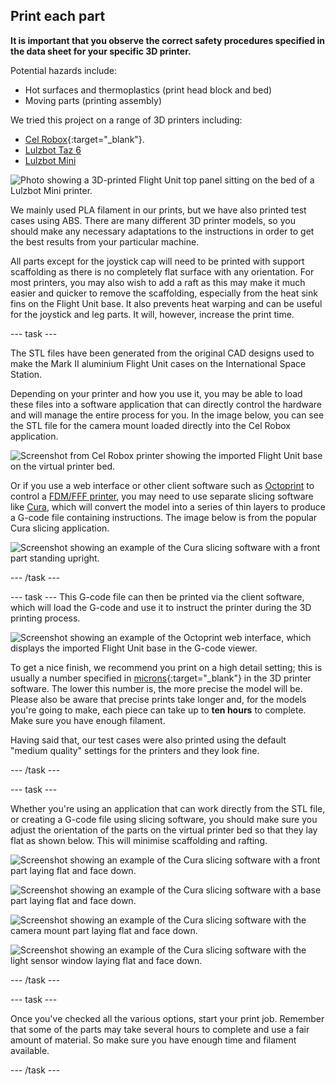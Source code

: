 ## Print each part

**It is important that you observe the correct safety procedures specified in the data sheet for your specific 3D printer.**

Potential hazards include:

- Hot surfaces and thermoplastics (print head block and bed)
- Moving parts (printing assembly)

We tried this project on a range of 3D printers including:

 - [Cel Robox](https://cel-uk.com/shop/roboxdual/){:target="_blank"}.
 - [Lulzbot Taz 6](https://www.lulzbot.com/store/printers/lulzbot-taz-6)
 - [Lulzbot Mini](https://www.lulzbot.com/store/printers/lulzbot-mini)

![Photo showing a 3D-printed Flight Unit top panel sitting on the bed of a Lulzbot Mini printer.](images/lulzbitmini.JPG)

We mainly used PLA filament in our prints, but we have also printed test cases using ABS.  There are many different 3D printer models, so you should make any necessary adaptations to the instructions in order to get the best results from your particular machine.  

All parts except for the joystick cap will need to be printed with support scaffolding as there is no completely flat surface with any orientation. For most printers, you may also wish to add a raft as this may make it much easier and quicker to remove the scaffolding, especially from the heat sink fins on the Flight Unit base. It also prevents heat warping and can be useful for the joystick and leg parts. It will, however, increase the print time. 

--- task ---

The STL files have been generated from the original CAD designs used to make the Mark II aluminium Flight Unit cases on the International Space Station. 

Depending on your printer and how you use it, you may be able to load these files into a software application that can directly control the hardware and will manage the entire process for you. In the image below, you can see the STL file for the camera mount loaded directly into the Cel Robox application.

![Screenshot from Cel Robox printer showing the imported Flight Unit base on the virtual printer bed.](images/automaker.png)

Or if you use a web interface or other client software such as [Octoprint](https://octoprint.org/) to control a [FDM/FFF printer](https://en.wikipedia.org/wiki/Fused_filament_fabrication#Fused_deposition_modeling), you may need to use separate slicing software like [Cura](https://github.com/Ultimaker/Cura), which will convert the model into a series of thin layers to produce a G-code file containing instructions. The image below is from the popular Cura slicing application.

![Screenshot showing an example of the Cura slicing software with a front part standing upright.](images/cura_upright.png)

--- /task ---

--- task ---
This G-code file can then be printed via the client software, which will load the G-code and use it to instruct the printer during the 3D printing process.

![Screenshot showing an example of the Octoprint web interface, which displays the imported Flight Unit base in the G-code viewer.](images/octoprint.png)

To get a nice finish, we recommend you print on a high detail setting; this is usually a number specified in [microns](https://en.wikipedia.org/wiki/Micrometre){:target="_blank"} in the 3D printer software. The lower this number is, the more precise the model will be. Please also be aware that precise prints take longer and, for the models you're going to make, each piece can take up to **ten hours** to complete. Make sure you have enough filament.

Having said that, our test cases were also printed using the default "medium quality" settings for the printers and they look fine. 


--- /task ---

--- task ---

Whether you're using an application that can work directly from the STL file, or creating a G-code file using slicing software, you should make sure you adjust the orientation of the parts on the virtual printer bed so that they lay flat as shown below. This will minimise scaffolding and rafting.

![Screenshot showing an example of the Cura slicing software with a front part laying flat and face down.](images/cura_top_flat.png)

![Screenshot showing an example of the Cura slicing software with a base part laying flat and face down.](images/cura_base_flat.png)

![Screenshot showing an example of the Cura slicing software with the camera mount part laying flat and face down.](images/cura_camera.png)

![Screenshot showing an example of the Cura slicing software with the light sensor window laying flat and face down.](images/cura_window.png)

--- /task ---


--- task ---

Once you've checked all the various options, start your print job. Remember that some of the parts may take several hours to complete and use a fair amount of material. So make sure you have enough time and filament available.

--- /task ---
